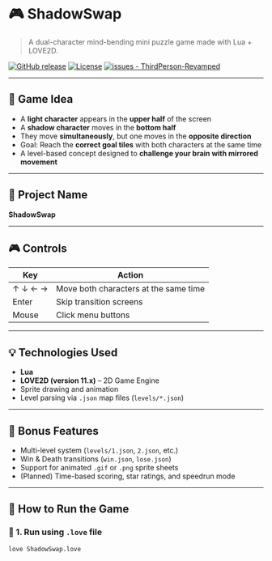 # 🎮 ShadowSwap

> A dual-character mind-bending mini puzzle game made with Lua + LOVE2D.

[![GitHub release](https://img.shields.io/github/release/KKNecmi/ThirdPerson-Revamped?include_prereleases=&sort=semver&color=blue)](https://github.com/KKNecmi/ThirdPerson-Revamped/releases/)
[![License](https://img.shields.io/badge/License-GPLv3-blue)](#license)
[![issues - ThirdPerson-Revamped](https://img.shields.io/github/issues/KKNecmi/ThirdPerson-Revamped?color=darkgreen)](https://github.com/KKNecmi/ThirdPerson-Revamped/issues)

---

## :dart: Game Idea

- A **light character** appears in the **upper half** of the screen  
- A **shadow character** moves in the **bottom half**  
- They move **simultaneously**, but one moves in the **opposite direction**  
- Goal: Reach the **correct goal tiles** with both characters at the same time  
- A level-based concept designed to **challenge your brain with mirrored movement**

---

## :pushpin: Project Name
**ShadowSwap**

---

## :video_game: Controls

| Key | Action |
|-----|--------|
| ↑ ↓ ← → | Move both characters at the same time |
| Enter | Skip transition screens |
| Mouse | Click menu buttons |

---

## :bulb: Technologies Used

- **Lua**
- **LOVE2D (version 11.x)** – 2D Game Engine
- Sprite drawing and animation
- Level parsing via `.json` map files (`levels/*.json`)

---

## :gift: Bonus Features

- Multi-level system (`levels/1.json`, `2.json`, etc.)
- Win & Death transitions (`win.json`, `lose.json`)
- Support for animated `.gif` or `.png` sprite sheets
- (Planned) Time-based scoring, star ratings, and speedrun mode

---

## 📂 How to Run the Game

### 🔹 1. Run using `.love` file
```bash
love ShadowSwap.love
